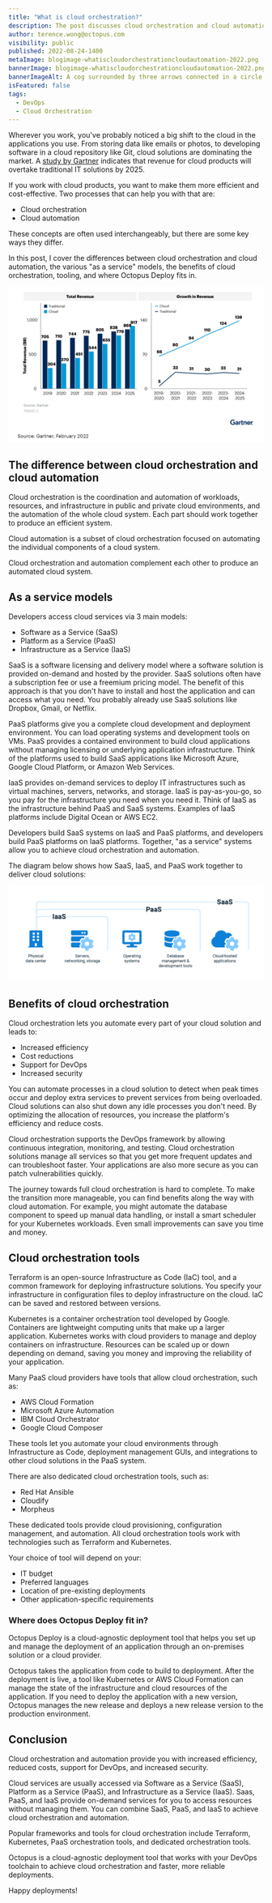 ```yaml
---
title: "What is cloud orchestration?"
description: The post discusses cloud orchestration and cloud automation, as a service models, cloud orchestration tooling, and where Octopus fits in as a cloud-agnostic deployment tool.
author: terence.wong@octopus.com
visibility: public
published: 2022-08-24-1400
metaImage: blogimage-whatiscloudorchestrationcloudautomation-2022.png
bannerImage: blogimage-whatiscloudorchestrationcloudautomation-2022.png
bannerImageAlt: A cog surrounded by three arrows connected in a circle sits amongst clouds
isFeatured: false
tags:
  - DevOps
  - Cloud Orchestration
---
```


Wherever you work, you've probably noticed a big shift to the cloud in the applications you use. From storing data like emails or photos, to developing software in a cloud repository like Git, cloud solutions are dominating the market. A [study by Gartner](https://www.gartner.com/en/newsroom/press-releases/2022-02-09-gartner-says-more-than-half-of-enterprise-it-spending) indicates that revenue for cloud products will overtake traditional IT solutions by 2025. 

If you work with cloud products, you want to make them more efficient and cost-effective. Two processes that can help you with that are:

- Cloud orchestration
- Cloud automation 

These concepts are often used interchangeably, but there are some key ways they differ. 

In this post, I cover the differences between cloud orchestration and cloud automation, the various "as a service" models, the benefits of cloud orchestration, tooling, and where Octopus Deploy fits in.

![Gartner Cloud Adoption](gartner-cloud-adoption.png "width=500")

## The difference between cloud orchestration and cloud automation

Cloud orchestration is the coordination and automation of workloads, resources, and infrastructure in public and private cloud environments, and the automation of the whole cloud system. Each part should work together to produce an efficient system. 

Cloud automation is a subset of cloud orchestration focused on automating the individual components of a cloud system. 

Cloud orchestration and automation complement each other to produce an automated cloud system.

## As a service models

Developers access cloud services via 3 main models:

- Software as a Service (SaaS)
- Platform as a Service (PaaS)
- Infrastructure as a Service (IaaS)

SaaS is a software licensing and delivery model where a software solution is provided on-demand and hosted by the provider. SaaS solutions often have a subscription fee or use a freemium pricing model. The benefit of this approach is that you don't have to install and host the application and can access what you need. You probably already use SaaS solutions like Dropbox, Gmail, or Netflix. 

PaaS platforms give you a complete cloud development and deployment environment. You can load operating systems and development tools on VMs. PaaS provides a contained environment to build cloud applications without managing licensing or underlying application infrastructure. Think of the platforms used to build SaaS applications like Microsoft Azure, Google Cloud Platform, or Amazon Web Services.

IaaS provides on-demand services to deploy IT infrastructures such as virtual machines, servers, networks, and storage. IaaS is pay-as-you-go, so you pay for the infrastructure you need when you need it. Think of IaaS as the infrastructure behind PaaS and SaaS systems. Examples of IaaS platforms include Digital Ocean or AWS EC2. 

Developers build SaaS systems on IaaS and PaaS platforms, and developers build PaaS platforms on IaaS platforms. Together, "as a service" systems allow you to achieve cloud orchestration and automation. 

The diagram below shows how SaaS, IaaS, and PaaS work together to deliver cloud solutions:

![As a service models](as-a-service.png "width=500")

## Benefits of cloud orchestration

Cloud orchestration lets you automate every part of your cloud solution and leads to:

- Increased efficiency
- Cost reductions
- Support for DevOps
- Increased security

You can automate processes in a cloud solution to detect when peak times occur and deploy extra services to prevent services from being overloaded. Cloud solutions can also shut down any idle processes you don't need. By optimizing the allocation of resources, you increase the platform's efficiency and reduce costs. 

Cloud orchestration supports the DevOps framework by allowing continuous integration, monitoring, and testing. Cloud orchestration solutions manage all services so that you get more frequent updates and can troubleshoot faster. Your applications are also more secure as you can patch vulnerabilities quickly.

The journey towards full cloud orchestration is hard to complete. To make the transition more manageable, you can find benefits along the way with cloud automation. For example, you might automate the database component to speed up manual data handling, or install a smart scheduler for your Kubernetes workloads. Even small improvements can save you time and money.

## Cloud orchestration tools

Terraform is an open-source Infrastructure as Code (IaC) tool, and a common framework for deploying infrastructure solutions. You specify your infrastructure in configuration files to deploy infrastructure on the cloud. IaC can be saved and restored between versions. 

Kubernetes is a container orchestration tool developed by Google. Containers are lightweight computing units that make up a larger application. Kubernetes works with cloud providers to manage and deploy containers on infrastructure. Resources can be scaled up or down depending on demand, saving you money and improving the reliability of your application.

Many PaaS cloud providers have tools that allow cloud orchestration, such as:

- AWS Cloud Formation
- Microsoft Azure Automation
- IBM Cloud Orchestrator
- Google Cloud Composer

These tools let you automate your cloud environments through Infrastructure as Code, deployment management GUIs, and integrations to other cloud solutions in the PaaS system. 

There are also dedicated cloud orchestration tools, such as:

- Red Hat Ansible
- Cloudify
- Morpheus

These dedicated tools provide cloud provisioning, configuration management, and automation. All cloud orchestration tools work with technologies such as Terraform and Kubernetes. 

Your choice of tool will depend on your: 

- IT budget
- Preferred languages
- Location of pre-existing deployments
- Other application-specific requirements

### Where does Octopus Deploy fit in?

Octopus Deploy is a cloud-agnostic deployment tool that helps you set up and manage the deployment of an application through an on-premises solution or a cloud provider. 

Octopus takes the application from code to build to deployment. After the deployment is live, a tool like Kubernetes or AWS Cloud Formation can manage the state of the infrastructure and cloud resources of the application. If you need to deploy the application with a new version, Octopus manages the new release and deploys a new release version to the production environment.

## Conclusion

Cloud orchestration and automation provide you with increased efficiency, reduced costs, support for DevOps, and increased security. 

Cloud services are usually accessed via Software as a Service (SaaS), Platform as a Service (PaaS), and Infrastructure as a Service (IaaS). Saas, PaaS, and IaaS provide on-demand services for you to access resources without managing them. You can combine SaaS, PaaS, and IaaS to achieve cloud orchestration and automation. 

Popular frameworks and tools for cloud orchestration include Terraform, Kubernetes, PaaS orchestration tools, and dedicated orchestration tools. 

Octopus is a cloud-agnostic deployment tool that works with your DevOps toolchain to achieve cloud orchestration and faster, more reliable deployments.

Happy deployments!